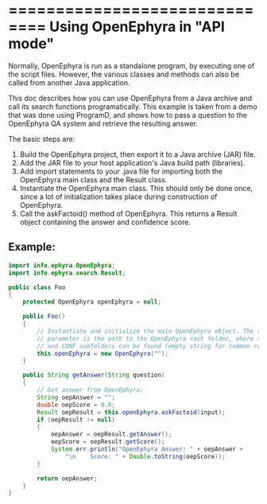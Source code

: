 ==============================
Using OpenEphyra in "API mode"
==============================

Normally, OpenEphyra is run as a standalone program, by executing one of the
script files. However, the various classes and methods can also be called
from another Java application.

This doc describes how you can use OpenEphyra from a Java archive and
call its search functions programatically. This example is taken from a demo
that was done using ProgramD, and shows how to pass a question to the
OpenEphyra QA system and retrieve the resulting answer.

The basic steps are:

1. Build the OpenEphyra project, then export it to a Java archive (JAR) file.
2. Add the JAR file to your host application's Java build path (libraries).
3. Add import statements to your .java file for importing both the OpenEphyra
main class and the Result class.
4. Instantiate the OpenEphyra main class. This should only be done once, since
a lot of initialization takes place during construction of OpenEphyra.
5. Call the askFactoid() method of OpenEphyra. This returns a Result object
containing the answer and confidence score.

Example:
--------

```java
import info.ephyra.OpenEphyra;
import info.ephyra.search.Result;

public class Foo
{
    protected OpenEphyra openEphyra = null;

    public Foo()
    {
        // Instantiate and initialize the main OpenEphyra object. The string
        // parameter is the path to the OpenEphyra root folder, where the RES
        // and CONF subfolders can be found (empty string for common root).
        this.openEphyra = new OpenEphyra("");
    }

    public String getAnswer(String question)
    {
        // Get answer from OpenEphyra:
        String oepAnswer = "";
        double oepScore = 0.0;
        Result oepResult = this.openEphyra.askFactoid(input);
        if (oepResult != null)
        {
            oepAnswer = oepResult.getAnswer();
            oepScore = oepResult.getScore();
            System.err.println("OpenEphyra Answer: " + oepAnswer +
                "\n    Score: " + Double.toString(oepScore));
        }

        return oepAnswer;
    }
}
```
